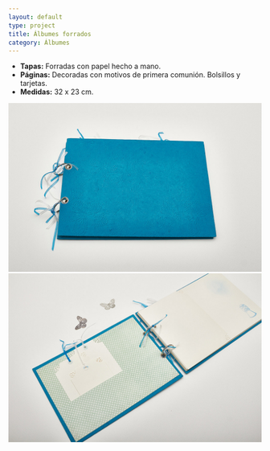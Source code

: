```yaml
---
layout: default
type: project
title: Álbumes forrados
category: Álbumes
---
```


- **Tapas:** Forradas con papel hecho a mano.
- **Páginas:** Decoradas con motivos de primera comunión. Bolsillos y tarjetas.
- **Medidas:** 32 x 23 cm. 

![](01.jpg)
![](02.jpg)
